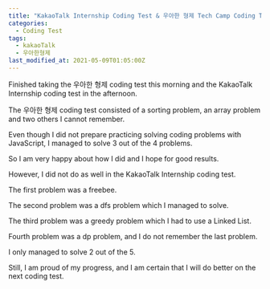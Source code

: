 ```yaml
---
title: "KakaoTalk Internship Coding Test & 우아한 형제 Tech Camp Coding Test"
categories:
  - Coding Test
tags:
  - kakaoTalk
  - 우아한형제
last_modified_at: 2021-05-09T01:05:00Z
---
```

Finished taking the 우아한 형제 coding test this morning and the KakaoTalk Internship coding test in the afternoon.

The 우아한 형제 coding test consisted of a sorting problem, an array problem and two others I cannot remember.

Even though I did not prepare practicing solving coding problems with JavaScript, I managed to solve 3 out of the 4 problems. 

So I am very happy about how I did and I hope for good results.

However, I did not do as well in the KakaoTalk Internship coding test. 

The first problem was a freebee. 

The second problem was a dfs problem which I managed to solve. 

The third problem was a greedy problem which I had to use a Linked List. 

Fourth problem was a dp problem, and I do not remember the last problem. 

I only managed to solve 2 out of the 5.

Still, I am proud of my progress, and I am certain that I will do better on the next coding test. 

